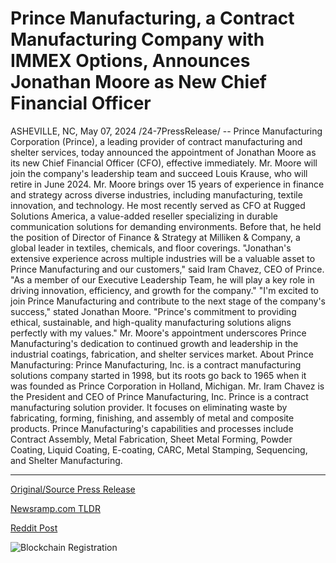 # Prince Manufacturing, a Contract Manufacturing Company with IMMEX Options, Announces Jonathan Moore as New Chief Financial Officer

ASHEVILLE, NC, May 07, 2024 /24-7PressRelease/ -- Prince Manufacturing Corporation (Prince), a leading provider of contract manufacturing and shelter services, today announced the appointment of Jonathan Moore as its new Chief Financial Officer (CFO), effective immediately. Mr. Moore will join the company's leadership team and succeed Louis Krause, who will retire in June 2024.  Mr. Moore brings over 15 years of experience in finance and strategy across diverse industries, including manufacturing, textile innovation, and technology. He most recently served as CFO at Rugged Solutions America, a value-added reseller specializing in durable communication solutions for demanding environments. Before that, he held the position of Director of Finance & Strategy at Milliken & Company, a global leader in textiles, chemicals, and floor coverings.  "Jonathan's extensive experience across multiple industries will be a valuable asset to Prince Manufacturing and our customers," said Iram Chavez, CEO of Prince. "As a member of our Executive Leadership Team, he will play a key role in driving innovation, efficiency, and growth for the company."  "I'm excited to join Prince Manufacturing and contribute to the next stage of the company's success," stated Jonathan Moore. "Prince's commitment to providing ethical, sustainable, and high-quality manufacturing solutions aligns perfectly with my values."  Mr. Moore's appointment underscores Prince Manufacturing's dedication to continued growth and leadership in the industrial coatings, fabrication, and shelter services market.  About Prince Manufacturing: Prince Manufacturing, Inc. is a contract manufacturing solutions company started in 1998, but its roots go back to 1965 when it was founded as Prince Corporation in Holland, Michigan. Mr. Iram Chavez is the President and CEO of Prince Manufacturing, Inc. Prince is a contract manufacturing solution provider. It focuses on eliminating waste by fabricating, forming, finishing, and assembly of metal and composite products. Prince Manufacturing's capabilities and processes include Contract Assembly, Metal Fabrication, Sheet Metal Forming, Powder Coating, Liquid Coating, E-coating, CARC, Metal Stamping, Sequencing, and Shelter Manufacturing. 

---

[Original/Source Press Release](https://newlive.24-7pressrelease.com/press-release/510667/prince-manufacturing-a-contract-manufacturing-company-with-immex-options-announces-jonathan-moore-as-new-chief-financial-officer)
                    

[Newsramp.com TLDR](None) 



[Reddit Post](https://www.reddit.com/r/Business_NewsRamp/comments/1cpqa3k/prince_manufacturing_corporation_appoints/) 



![Blockchain Registration](https://cdn.newsramp.app/24-7PressRelease/qrcode/245/11/ableD6yr.webp)